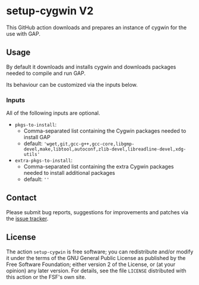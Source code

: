 # setup-cygwin V2

This GitHub action downloads and prepares an instance of cygwin for the use
with GAP.

## Usage

By default it downloads and installs cygwin and downloads packages needed to
compile and run GAP.

Its behaviour can be customized via the inputs below.

### Inputs

All of the following inputs are optional.

- `pkgs-to-install`:
    - Comma-separated list containing the Cygwin packages needed to install GAP
    - default: `'wget,git,gcc-g++,gcc-core,libgmp-devel,make,libtool,autoconf,zlib-devel,libreadline-devel,xdg-utils'`
- `extra-pkgs-to-install`:
    - Comma-separated list containing the extra Cygwin packages needed to install additional packages
    - default: `''`

## Contact
Please submit bug reports, suggestions for improvements and patches via
the [issue tracker](https://github.com/gap-actions/setup-cygwin/issues).

## License
The action `setup-cygwin` is free software; you can redistribute
and/or modify it under the terms of the GNU General Public License as published
by the Free Software Foundation; either version 2 of the License, or (at your
opinion) any later version. For details, see the file `LICENSE` distributed
with this action or the FSF's own site.
